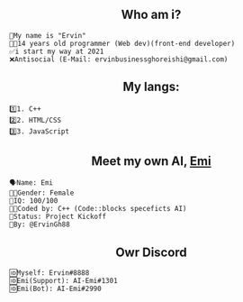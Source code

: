 <h2 align="center">
Who am i?
</h2>

```           
🖖My name is "Ervin" 
👨‍💻14 years old programmer (Web dev)(front-end developer)
✅i start my way at 2021
❌Antisocial (E-Mail: ervinbusinessghoreishi@gmail.com)
```
<h2 align="center">
My langs: 
</h2>

```
1️⃣1. C++
2️⃣2. HTML/CSS
3️⃣3. JavaScript
```

<h2 align="center">
Meet my own AI, <a href="https://github.com/ErvinGh88/AI-Emi"> Emi </a>
</h2>

```
🗣Name: Emi
👩🏻Gender: Female
🧠IQ: 100/100
👨‍💻Coded by: C++ (Code::blocks speceficts AI)
📌Status: Project Kickoff
👥By: @ErvinGh88
```
<h2 align="center">
Owr Discord
</h2>

```
🆔Myself: Ervin#8888
🆔Emi(Support): AI-Emi#1301
🆔Emi(Bot): AI-Emi#2990
```
